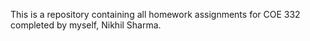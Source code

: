 This is a repository containing all homework assignments for COE 332 completed by myself, Nikhil Sharma.
